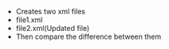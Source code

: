* Creates two xml files
* file1.xml
* file2.xml(Updated file)
* Then compare the difference between them
